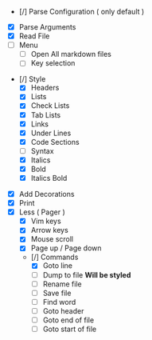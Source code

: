 - [/] Parse Configuration ( only default )
- [x] Parse Arguments
- [x] Read File
- [ ] Menu
  - [ ] Open All markdown files
  - [ ] Key selection
- [/] Style
    - [x] Headers
    - [x] Lists
    - [x] Check Lists
    - [x] Tab Lists
    - [x] Links
    - [x] Under Lines
    - [x] Code Sections
    - [ ] Syntax
    - [x] Italics
    - [x] Bold
    - [x] Italics Bold
- [x] Add Decorations
- [x] Print
- [x] Less ( Pager )
  - [x] Vim keys
  - [x] Arrow keys
  - [x] Mouse scroll
  - [x] Page up / Page down
  - [/] Commands
    - [x] Goto line
    - [ ] Dump to file **Will be styled**
    - [ ] Rename file
    - [ ] Save file
    - [ ] Find word
    - [ ] Goto header
    - [ ] Goto end of file
    - [ ] Goto start of file
